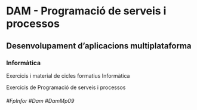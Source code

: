 # DAM - Programació de serveis i processos
## Desenvolupament d’aplicacions multiplataforma
### Informàtica

Exercicis i material de cicles formatius Informàtica

Exercicis de Programació de serveis i processos

###### #FpInfor #Dam #DamMp09
